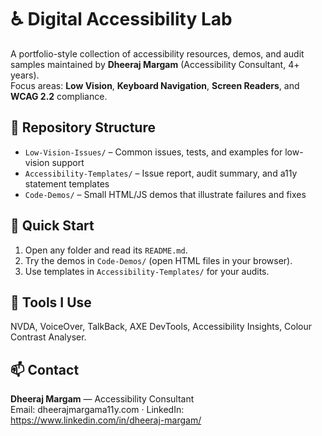 
# ♿ Digital Accessibility Lab

A portfolio-style collection of accessibility resources, demos, and audit samples maintained by **Dheeraj Margam** (Accessibility Consultant, 4+ years).  
Focus areas: **Low Vision**, **Keyboard Navigation**, **Screen Readers**, and **WCAG 2.2** compliance.

## 📂 Repository Structure
- `Low-Vision-Issues/` – Common issues, tests, and examples for low-vision support
- `Accessibility-Templates/` – Issue report, audit summary, and a11y statement templates
- `Code-Demos/` – Small HTML/JS demos that illustrate failures and fixes

## 🧭 Quick Start
1. Open any folder and read its `README.md`.
2. Try the demos in `Code-Demos/` (open HTML files in your browser).
3. Use templates in `Accessibility-Templates/` for your audits.

## 🧪 Tools I Use
NVDA, VoiceOver, TalkBack, AXE DevTools, Accessibility Insights, Colour Contrast Analyser.

## 📫 Contact
**Dheeraj Margam** — Accessibility Consultant  
Email: dheerajmargama11y.com · LinkedIn: https://www.linkedin.com/in/dheeraj-margam/
